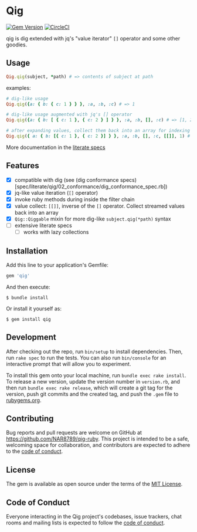 # Qig

[![Gem Version](https://badge.fury.io/rb/qig.svg)](https://badge.fury.io/rb/qig)
[![CircleCI](https://circleci.com/gh/NAR8789/qig-ruby/tree/main.svg?style=shield)](https://circleci.com/gh/NAR8789/qig-ruby/tree/main)

qig is dig extended with jq's "value iterator" `[]` operator and some other goodies.

## Usage

```ruby
Qig.qig(subject, *path) # => contents of subject at path
```

examples:
```ruby
# dig-like usage
Qig.qig({a: { b: { c: 1 } } }, :a, :b, :c) # => 1

# dig-like usage augmented with jq's [] operator
Qig.qig({a: { b: [ { c: 1 }, { c: 2 } ] } }, :a, :b, [], :c) # => [1, 2]

# after expanding values, collect them back into an array for indexing into with `[[]]`
Qig.qig({ a: { b: [{ c: 1 }, { c: 2 }] } }, :a, :b, [], :c, [[]], 1) # => 2
```

More documentation in the [literate specs](spec/literate)

## Features

- [x] compatible with dig (see (dig conformance specs)[spec/literate/qig/02_conformance/dig_conformance_spec.rb])
- [x] jq-like value iteration (`[]` operator)
- [x] invoke ruby methods during inside the filter chain
- [x] value collect: `[[]]`, inverse of the `[]` operator. Collect streamed values back into an array
- [x] `Qig::Qiggable` mixin for more dig-like `subject.qig(*path)` syntax
- [ ] extensive literate specs
  - [ ] works with lazy collections

## Installation

Add this line to your application's Gemfile:

```ruby
gem 'qig'
```

And then execute:

    $ bundle install

Or install it yourself as:

    $ gem install qig

## Development

After checking out the repo, run `bin/setup` to install dependencies. Then, run `rake spec` to run the tests. You can also run `bin/console` for an interactive prompt that will allow you to experiment.

To install this gem onto your local machine, run `bundle exec rake install`. To release a new version, update the version number in `version.rb`, and then run `bundle exec rake release`, which will create a git tag for the version, push git commits and the created tag, and push the `.gem` file to [rubygems.org](https://rubygems.org).

## Contributing

Bug reports and pull requests are welcome on GitHub at https://github.com/NAR8789/qig-ruby. This project is intended to be a safe, welcoming space for collaboration, and contributors are expected to adhere to the [code of conduct](https://github.com/NAR8789/qig-ruby/blob/main/CODE_OF_CONDUCT.md).

## License

The gem is available as open source under the terms of the [MIT License](https://opensource.org/licenses/MIT).

## Code of Conduct

Everyone interacting in the Qig project's codebases, issue trackers, chat rooms and mailing lists is expected to follow the [code of conduct](https://github.com/NAR8789/qig-ruby/blob/main/CODE_OF_CONDUCT.md).
